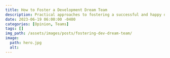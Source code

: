 ```yaml
---
title: How to Foster a Development Dream Team
description: Practical approaches to fostering a successful and happy development team.
date: 2023-06-19 06:00:00 -0400
categories: [Opinion, Teams]
tags: []
img_path: /assets/images/posts/fostering-dev-dream-team/
image:
  path: hero.jpg
  alt:
---
```



